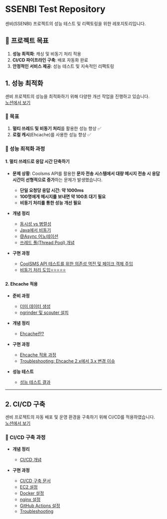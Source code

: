 # SSENBI Test Repository
센비(SSENBI) 프로젝트의 성능 테스트 및 리팩토링을 위한 레포지토리입니다.

## 📌 프로젝트 목표
1. **성능 최적화**: 캐싱 및 비동기 처리 적용
2. **CI/CD 파이프라인 구축**: 배포 자동화 완료
3. **안정적인 서비스 제공**: 성능 테스트 및 지속적인 리팩토링


## 1. 성능 최적화
센비 프로젝트의 성능을 최적화하기 위해 다양한 개선 작업을 진행하고 있습니다.  
[노션에서 보기](https://www.notion.so/2-CMS-SSENBI-180708433a6d80d5869dcc7932835396)

### **🎯 목표**
1. **멀티 쓰레드 및 비동기 처리**를 활용한 성능 향상 ✅
2. **로컬 캐시**(Ehcache)를 사용한 성능 향상 ✅

### **📌 성능 최적화 과정**

#### **1. 멀티 쓰레드로 응답 시간 단축하기**

- **문제 상황**: Coolsms API를 활용한 **문자 전송 시스템에서 대량 메시지 전송 시 응답 시간이 선형적으로 증가**하는 문제가 발생했습니다.
  - **단일 요청당 응답 시간: 약 1000ms**
  - **100명에게 메시지를 보내면 약 100초 대기 필요**
  - **비동기 처리를 통한 성능 개선 필요**

- **개념 정리**
  - [동시성 vs 병렬성](https://www.notion.so/vs-1a6708433a6d80b1a528fd938fc11af6?pvs=21)
  - [Java에서 비동기](https://www.notion.so/Java-1a6708433a6d80e1b800e449e40c3297?pvs=21)
  - [@Async 어노테이션](https://www.notion.so/Async-1b4708433a6d8064b730ebb2e9252ac7?pvs=21)
  - [쓰레드 풀(Thread Pool) 개념](https://www.notion.so/1b5708433a6d805ebbd6e90f0b8f9b37?pvs=21)

- **구현 과정**
  - [CoolSMS API 테스트를 위한 의존성 역전 및 페이크 객체 주입](https://www.notion.so/CoolSMS-API-19d708433a6d80b9a19ed6c996ca6896?pvs=21)
  - [비동기 처리 도입⭐⭐⭐⭐⭐](https://www.notion.so/1b4708433a6d80faa5c4f9559797ab84?pvs=21)

#### **2. Ehcache 적용**

- **준비 과정**
  - [더미 데이터 생성](https://www.notion.so/1-192708433a6d800d8250e59c566ada25?pvs=21)
  - [ngrinder 및 scouter 설치](https://www.notion.so/2-ngrinder-scouter-181708433a6d805babd1fccabf983492?pvs=21)

- **개념 정리**
  - [Ehcache란?](https://www.notion.so/ehcache-196708433a6d802f9547d7d344062ef3?pvs=21)

- **구현 과정**
  - [Ehcache 적용 과정](https://www.notion.so/1a5708433a6d806695abd9ad756c32ba?pvs=21)
  - [Troubleshooting: Ehcache 2.x에서 3.x 변경 이슈](https://www.notion.so/trouble-shooting-1-ehcache-2-x-3-x-196708433a6d8022be51d3248cb50b6c?pvs=21)

- **성능 테스트**
  - [성능 테스트 결과](https://www.notion.so/196708433a6d805b9e0dd2217bfcc01b?pvs=21)

---

## 2. CI/CD 구축
센비 프로젝트의 자동 배포 및 운영 환경을 구축하기 위해 CI/CD를 적용하였습니다.  
[노션에서 보기](https://www.notion.so/1-CMS-SSENBI-CICD-17e708433a6d80369823cec996496dee)
### **📌 CI/CD 구축 과정**
- **개념 정리**
  - [CI/CD 개념](https://www.notion.so/17e708433a6d80c48b4dcb85c41a810e)

- **구현 과정**
  - [CI/CD 구축 문서](https://www.notion.so/CI-CD-180708433a6d80d1bfdff4df240465d0)
  - [EC2 설정](https://www.notion.so/EC2-174708433a6d80cca58ac949aedffb4d)
  - [Docker 설정](https://www.notion.so/Docker-174708433a6d8034be5bf01e37eb1e55)
  - [nginx 설정](https://www.notion.so/nginx-175708433a6d8074aa0cc42537331200)
  - [GitHub Actions 설정](https://www.notion.so/Actions-17b708433a6d800ca6deff739f91405b)
  - [Troubleshooting](https://www.notion.so/troubleshooting-17c708433a6d8030b740c37a9d21d236)

